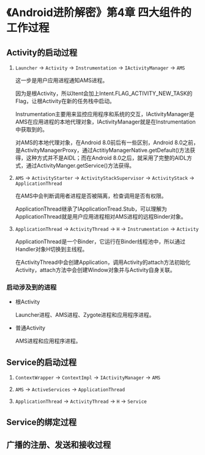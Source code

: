 # 《Android进阶解密》第4章 四大组件的工作过程

## Activity的启动过程

1. `Launcher` -> `Activity` -> `Instrumentation` -> `IActivityManager` -> `AMS`

    这一步是用户应用进程通知AMS进程。

    因为是根Activity，所以Itent会加上Intent.FLAG_ACTIVITY_NEW_TASK的Flag，让根Activity在新的任务栈中启动。

    Instrumentation主要用来监控应用程序和系统的交互，IActivityManager是AMS在应用进程的本地代理对象，IActivityManager就是在Instrumentation中获取到的。

    对AMS的本地代理对象，在Android 8.0前后有一些区别，Android 8.0之前，是ActivityManagerProxy，通过ActitiyManagerNative.getDefault()方法获得，这种方式并不是AIDL；而在Android 8.0之后，就采用了完整的AIDL方式，通过ActivityManger.getService()方法获得。

2. `AMS` -> `ActivityStarter` -> `ActivityStackSupervisor` -> `ActivityStack` -> `ApplicationThread`

    在AMS中会判断调用者进程是否被隔离，检查调用是否有权限。

    ApplicationThread继承了IApplicationTread.Stub，可以理解为ApplicationThread就是用户应用进程相对AMS进程的远程Binder对象。

3. `ApplicationThread` -> `ActivityThread` -> `H` -> `Instrumentation` -> `Activity`

    ApplicationThread是一个Binder，它运行在Binder线程池中，所以通过Handler对象H切换到主线程。

    在ActivityThread中会创建Application，调用Activity的attach方法初始化Activity，attach方法中会创建Window对象并与Activity自身关联。

### 启动涉及到的进程

* 根Activity
  
    Launcher进程、AMS进程、Zygote进程和应用程序进程。

* 普通Activity

    AMS进程和应用程序进程。

## Service的启动过程

1. `ContextWrapper` -> `ContextImpl` -> `IActivityManager` -> `AMS`

2. `AMS` -> `ActiveServices` -> `ApplicationThread`

3. `ApplicationThread` -> `ActivityThread` -> `H` -> `Service`

## Service的绑定过程



## 广播的注册、发送和接收过程

